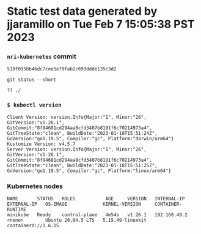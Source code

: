 # Static test data generated by jjaramillo on Tue Feb  7 15:05:38 PST 2023

### `nri-kubernetes` commit
```
519f0958b46dc7cee5e79fab2c693ddde135c3d2
```

`git status --short`

```
?? ./
```

### `$ kubectl version`
```
Client Version: version.Info{Major:"1", Minor:"26", GitVersion:"v1.26.1", GitCommit:"8f94681cd294aa8cfd3407b8191f6c70214973a4", GitTreeState:"clean", BuildDate:"2023-01-18T15:51:24Z", GoVersion:"go1.19.5", Compiler:"gc", Platform:"darwin/arm64"}
Kustomize Version: v4.5.7
Server Version: version.Info{Major:"1", Minor:"26", GitVersion:"v1.26.1", GitCommit:"8f94681cd294aa8cfd3407b8191f6c70214973a4", GitTreeState:"clean", BuildDate:"2023-01-18T15:51:25Z", GoVersion:"go1.19.5", Compiler:"gc", Platform:"linux/arm64"}
```

### Kubernetes nodes
```
NAME       STATUS   ROLES           AGE     VERSION   INTERNAL-IP    EXTERNAL-IP   OS-IMAGE             KERNEL-VERSION     CONTAINER-RUNTIME
minikube   Ready    control-plane   4m54s   v1.26.1   192.168.49.2   <none>        Ubuntu 20.04.5 LTS   5.15.49-linuxkit   containerd://1.6.15
```
